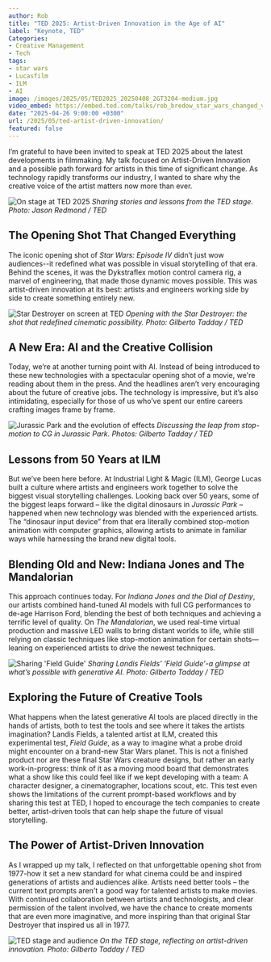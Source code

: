 ```yaml
---
author: Rob
title: "TED 2025: Artist-Driven Innovation in the Age of AI"
label: "Keynote, TED"
Categories:
- Creative Management
- Tech
tags:
- star wars
- Lucasfilm
- ILM
- AI
image: /images/2025/05/TED2025_20250408_2GT3204-medium.jpg
video_embed: https://embed.ted.com/talks/rob_bredow_star_wars_changed_visual_effects_ai_is_doing_it_again
date: "2025-04-26 9:00:00 +0300"
url: /2025/05/ted-artist-driven-innovation/
featured: false
---
```


I’m grateful to have been invited to speak at TED 2025 about the latest developments in filmmaking. My talk focused on Artist-Driven Innovation and a possible path forward for artists in this time of significant change. As technology rapidly transforms our industry, I wanted to share why the creative voice of the artist matters now more than ever.

![On stage at TED 2025]( /images/2025/05/TED2025_20250408_1JR7392-medium.jpg "Speaking at TED 2025")
*Sharing stories and lessons from the TED stage. Photo: Jason Redmond / TED*

## The Opening Shot That Changed Everything

The iconic opening shot of *Star Wars: Episode IV* didn’t just wow audiences--it redefined what was possible in visual storytelling of that era. Behind the scenes, it was the Dykstraflex motion control camera rig, a marvel of engineering, that made those dynamic moves possible. This was artist-driven innovation at its best: artists and engineers working side by side to create something entirely new.

![Star Destroyer on screen at TED]( /images/2025/05/TED2025_20250408_1GT2795-medium.jpg "Opening with the Star Destroyer at TED")
*Opening with the Star Destroyer: the shot that redefined cinematic possibility. Photo: Gilberto Tadday / TED*

## A New Era: AI and the Creative Collision

Today, we’re at another turning point with AI. Instead of being introduced to these new technologies with a spectacular opening shot of a movie, we're reading about them in the press. And the headlines aren’t very encouraging about the future of creative jobs. The technology is impressive, but it’s also intimidating, especially for those of us who’ve spent our entire careers crafting images frame by frame.

![Jurassic Park and the evolution of effects]( /images/2025/05/TED2025_20250408_1GT2816-medium.jpg "Jurassic Park and the evolution of effects")
*Discussing the leap from stop-motion to CG in Jurassic Park. Photos: Gilberto Tadday / TED*

## Lessons from 50 Years at ILM

But we’ve been here before. At Industrial Light & Magic (ILM), George Lucas built a culture where artists and engineers work together to solve the biggest visual storytelling challenges. Looking back over 50 years, some of the biggest leaps forward – like the digital dinosaurs in *Jurassic Park* – happened when new technology was blended with the experienced artists. The “dinosaur input device” from that era literally combined stop-motion animation with computer graphics, allowing artists to animate in familiar ways while harnessing the brand new digital tools.

## Blending Old and New: Indiana Jones and The Mandalorian

This approach continues today. For *Indiana Jones and the Dial of Destiny*, our artists combined hand-tuned AI models with full CG performances to de-age Harrison Ford, blending the best of both techniques and achieving a terrific level of quality. On *The Mandalorian*, we used real-time virtual production and massive LED walls to bring distant worlds to life, while still relying on classic techniques like stop-motion animation for certain shots—leaning on experienced artists to drive the newest techniques.

![Sharing 'Field Guide']( /images/2025/05/TED2025_20250408_1GT2926-medium.jpg "Sharing of 'Field Guide'")
*Sharing Landis Fields’ 'Field Guide'-a glimpse at what’s possible with generative AI. Photo: Gilberto Tadday / TED*

## Exploring the Future of Creative Tools

What happens when the latest generative AI tools are placed directly in the hands of artists, both to test the tools and see where it takes the artists imagination? Landis Fields, a talented artist at ILM, created this experimental test, *Field Guide*, as a way to imagine what a probe droid might encounter on a brand-new Star Wars planet. This is not a finished product nor are these final Star Wars creature designs, but rather an early work-in-progress: think of it as a moving mood board that demonstrates what a show like this could feel like if we kept developing with a team: A character designer, a cinematographer, locations scout, etc. This test even shows the limitations of the current prompt-based workflows and by sharing this test at TED, I hoped to encourage the tech companies to create better, artist-driven tools that can help shape the future of visual storytelling.

## The Power of Artist-Driven Innovation

As I wrapped up my talk, I reflected on that unforgettable opening shot from 1977-how it set a new standard for what cinema could be and inspired generations of artists and audiences alike. Artists need better tools – the current text prompts aren't a good way for talented artists to make movies. With continued collaboration between artists and technologists, and clear permission of the talent involved, we have the chance to create moments that are even more imaginative, and more inspiring than that original Star Destroyer that inspired us all in 1977. 

![TED stage and audience]( /images/2025/05/TED2025_20250408_2GT3204-medium.jpg "TED stage and audience")
*On the TED stage, reflecting on artist-driven innovation. Photo: Gilberto Tadday / TED*

